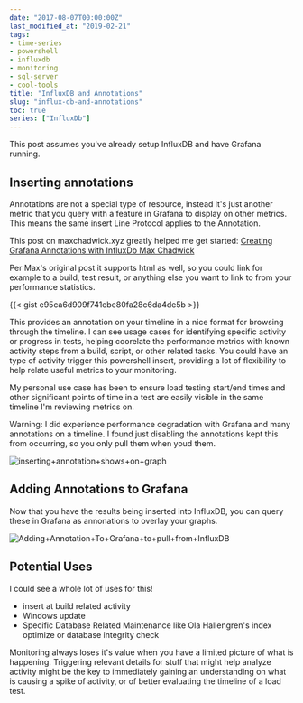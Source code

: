 ```yaml
---
date: "2017-08-07T00:00:00Z"
last_modified_at: "2019-02-21"
tags:
- time-series
- powershell
- influxdb
- monitoring
- sql-server
- cool-tools
title: "InfluxDB and Annotations"
slug: "influx-db-and-annotations"
toc: true
series: ["InfluxDb"]
---
```


This post assumes you've already setup InfluxDB and have Grafana running.

## Inserting annotations

Annotations are not a special type of resource, instead it's just another metric that you query with a feature in Grafana to display on other metrics. This means the same insert Line Protocol applies to the Annotation.

This post on maxchadwick.xyz greatly helped me get started: [Creating Grafana Annotations with InfluxDb Max Chadwick](http://bit.ly/2pgmwtH)

Per Max's original post it supports html as well, so you could link for example to a build, test result, or anything else you want to link to from your performance statistics.

{{< gist e95ca6d909f741ebe80fa28c6da4de5b >}}


This provides an annotation on your timeline in a nice format for browsing through the timeline. I can see usage cases for identifying specific activity or progress in tests, helping coorelate the performance metrics with known activity steps from a build, script, or other related tasks. You could have an type of activity trigger this powershell insert, providing a lot of flexibility to help relate useful metrics to your monitoring.

My personal use case has been to ensure load testing start/end times and other significant points of time in a test are easily visible in the same timeline I'm reviewing metrics on.

Warning: I did experience performance degradation with Grafana and many annotations on a timeline. I found just disabling the annotations kept this from occurring, so you only pull them when youd them.

![inserting+annotation+shows+on+graph](/images/inserting+annotation+shows+on+graph.png)

## Adding Annotations to Grafana

Now that you have the results being inserted into InfluxDB, you can query these in Grafana as annonations to overlay your graphs.

![Adding+Annotation+To+Grafana+to+pull+from+InfluxDB](/images/Adding+Annotation+To+Grafana+to+pull+from+InfluxDB.png)

## Potential Uses

I could see a whole lot of uses for this!

*   insert at build related activity
*   Windows update
*   Specific Database Related Maintenance like Ola Hallengren's index optimize or database integrity check

Monitoring always loses it's value when you have a limited picture of what is happening. Triggering relevant details for stuff that might help analyze activity might be the key to immediately gaining an understanding on what is causing a spike of activity, or of better evaluating the timeline of a load test.
